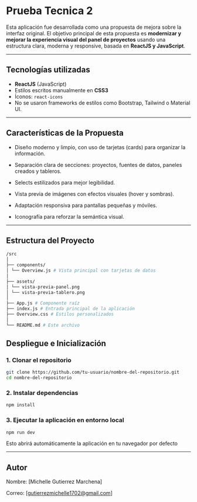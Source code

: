 # Prueba Tecnica 2

Esta aplicación fue desarrollada como una propuesta de mejora sobre la interfaz original. El objetivo principal de esta propuesta es 
**modernizar y mejorar la experiencia visual del panel de proyectos** usando una estructura clara, moderna y responsive, basada en **ReactJS y JavaScript**.

---

## Tecnologías utilizadas

- **ReactJS** (JavaScript)
- Estilos escritos manualmente en **CSS3**
- Íconos: `react-icons`
- No se usaron frameworks de estilos como Bootstrap, Tailwind o Material UI.

---

## Características de la Propuesta

- Diseño moderno y limpio, con uso de tarjetas (cards) para organizar la información.

- Separación clara de secciones: proyectos, fuentes de datos, paneles creados y tableros.

- Selects estilizados para mejor legibilidad.

- Vista previa de imágenes con efectos visuales (hover y sombras).

- Adaptación responsiva para pantallas pequeñas y móviles.

- Iconografía para reforzar la semántica visual.

---

## Estructura del Proyecto

```bash
/src
│
├── components/
│ └── Overview.js # Vista principal con tarjetas de datos
│
├── assets/
│ └── vista-previa-panel.png
│ └── vista-previa-tablero.png
│
├── App.js # Componente raíz
├── index.js # Entrada principal de la aplicación
├── Overview.css # Estilos personalizados
│
└── README.md # Este archivo
```

## Despliegue e Inicialización

### 1. Clonar el repositorio

```bash
git clone https://github.com/tu-usuario/nombre-del-repositorio.git
cd nombre-del-repositorio 
```

### 2. Instalar dependencias
```bash
npm install
```

### 3. Ejecutar la aplicación en entorno local
```bash
npm run dev
```
Esto abrirá automáticamente la aplicación en tu navegador por defecto

---

## Autor
Nombre: [Michelle Gutierrez Marchena]

Correo: [gutierrezmichelle1702@gmail.com]
